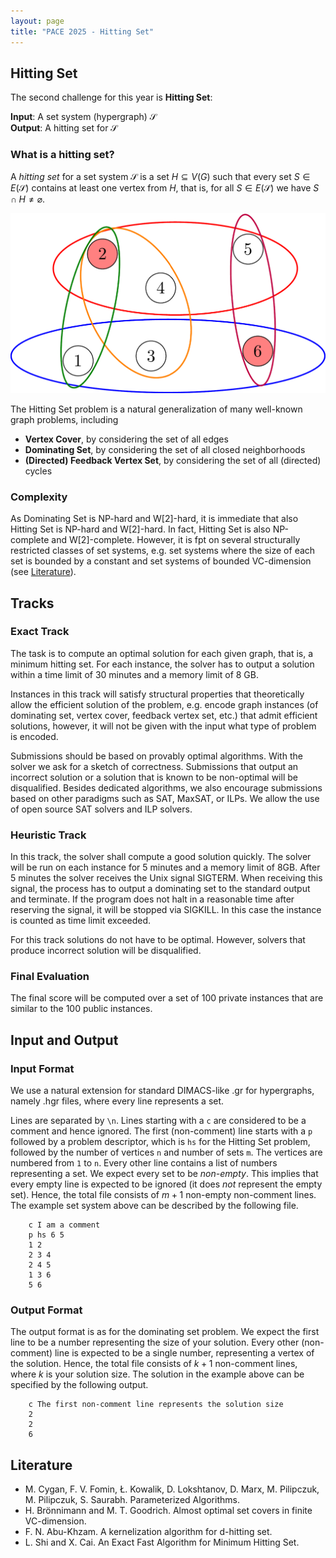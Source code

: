 ```yaml
---
layout: page 
title: "PACE 2025 - Hitting Set"
---
```



## Hitting Set

The second challenge for this year is **Hitting Set**:

**Input**: A set system (hypergraph) $\mathcal{S}$ <br/>
**Output**: A hitting set for $\mathcal{S}$

### What is a hitting set?

A _hitting set_ for a set system $\mathcal{S}$ is a set $H \subseteq V(G)$ such that every set $S \in E(\mathcal{S})$ contains at least one vertex from $H$, that is, for all $S \in E(\mathcal{S})$ we have $S \cap H \neq \varnothing$.

![Example](/2025/img/example_hs.png)

The Hitting Set problem is a natural generalization of many well-known graph problems, including

 - **Vertex Cover**, by considering the set of all edges
 - **Dominating Set**, by considering the set of all closed neighborhoods
 - **(Directed) Feedback Vertex Set**, by considering the set of all (directed) cycles

### Complexity
As Dominating Set is NP-hard and W$[2]$-hard, it is immediate that also Hitting Set is NP-hard and W$[2]$-hard. 
In fact, Hitting Set is also NP-complete and W$[2]$-complete.
However, it is fpt on several structurally restricted classes of set systems, e.g. set systems where the size of each set is bounded by a constant and set systems of bounded VC-dimension (see [Literature](#literature)).

## Tracks

### Exact Track

The task is to compute an optimal solution for each given graph, that is, a minimum hitting set. For each instance, the solver has to output a solution within a time limit of 30 minutes and a memory limit of 8 GB.

Instances in this track will satisfy structural properties that theoretically allow the efficient solution of the problem, e.g. encode graph instances (of dominating set, vertex cover, feedback vertex set, etc.) that admit efficient solutions, however, it will not be given with the input what type of problem is encoded. 

Submissions should be based on provably optimal algorithms. With the solver we ask for a sketch of correctness. Submissions that output an incorrect solution or a solution that is known to be non-optimal will be disqualified. Besides dedicated algorithms, we also encourage submissions based on other paradigms such as SAT, MaxSAT, or ILPs. We allow the use of open source SAT solvers and ILP solvers.

### Heuristic Track

In this track, the solver shall compute a good solution quickly. The solver will be run on each instance for 5 minutes and a memory limit of 8GB. After 5 minutes the solver receives the Unix signal SIGTERM. When receiving this signal, the process has to output a dominating set to the standard output and terminate. 
If the program does not halt in a reasonable time after reserving the signal, it will be stopped via SIGKILL. In this case the instance is counted as time limit exceeded. 

For this track solutions do not have to be optimal. However, solvers that produce incorrect solution will be disqualified.

### Final Evaluation
The final score will be computed over a set of 100 private instances that are similar to the 100 public instances.

## Input and Output

### Input Format

We use a natural extension for standard DIMACS-like .gr for hypergraphs, namely .hgr files, where every line represents a set.

Lines are separated by `\n`. Lines starting with a `c` are considered to be a comment and hence ignored. The first (non-comment) line starts with a `p` followed by a problem descriptor, which is `hs` for the Hitting Set problem, followed by the number of vertices `n` and number of sets `m`.
The vertices are numbered from `1` to `n`.
Every other line contains a list of numbers representing a set. 
We expect every set to be *non-empty*. This implies that every empty line is expected to be ignored (it does *not* represent the empty set).
Hence, the total file consists of $m+1$ non-empty non-comment lines.
The example set system above can be described by the following file.
```
    c I am a comment
    p hs 6 5
    1 2
    2 3 4
    2 4 5
    1 3 6
    5 6
```

### Output Format
The output format is as for the dominating set problem.
We expect the first line to be a number representing the size of your solution. Every other (non-comment) line is expected to be a single number, representing a vertex of the solution.
Hence, the total file consists of $k+1$ non-comment lines, where $k$ is your solution size.
The solution in the example above can be specified by the following output.
```
    c The first non-comment line represents the solution size
    2
    2
    6
```


## Literature

 - M. Cygan, F. V. Fomin, Ł. Kowalik, D. Lokshtanov, D. Marx, M. Pilipczuk, M. Pilipczuk, S. Saurabh. Parameterized Algorithms.
 - H. Brönnimann and M. T. Goodrich. Almost optimal set covers in finite VC-dimension.
 - F. N. Abu-Khzam. A kernelization algorithm for d-hitting set.
 - L. Shi and X. Cai. An Exact Fast Algorithm for Minimum Hitting Set.
